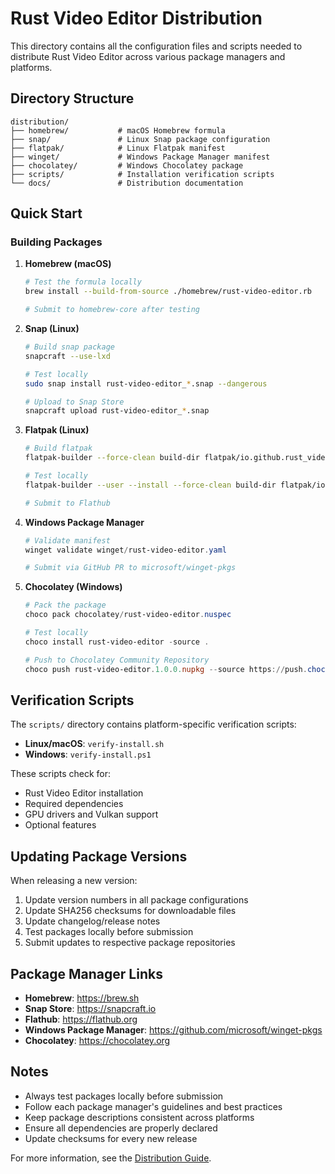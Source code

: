 # Rust Video Editor Distribution

This directory contains all the configuration files and scripts needed to distribute Rust Video Editor across various package managers and platforms.

## Directory Structure

```
distribution/
├── homebrew/           # macOS Homebrew formula
├── snap/               # Linux Snap package configuration
├── flatpak/            # Linux Flatpak manifest
├── winget/             # Windows Package Manager manifest
├── chocolatey/         # Windows Chocolatey package
├── scripts/            # Installation verification scripts
└── docs/               # Distribution documentation
```

## Quick Start

### Building Packages

1. **Homebrew (macOS)**
   ```bash
   # Test the formula locally
   brew install --build-from-source ./homebrew/rust-video-editor.rb
   
   # Submit to homebrew-core after testing
   ```

2. **Snap (Linux)**
   ```bash
   # Build snap package
   snapcraft --use-lxd
   
   # Test locally
   sudo snap install rust-video-editor_*.snap --dangerous
   
   # Upload to Snap Store
   snapcraft upload rust-video-editor_*.snap
   ```

3. **Flatpak (Linux)**
   ```bash
   # Build flatpak
   flatpak-builder --force-clean build-dir flatpak/io.github.rust_video_editor.yaml
   
   # Test locally
   flatpak-builder --user --install --force-clean build-dir flatpak/io.github.rust_video_editor.yaml
   
   # Submit to Flathub
   ```

4. **Windows Package Manager**
   ```powershell
   # Validate manifest
   winget validate winget/rust-video-editor.yaml
   
   # Submit via GitHub PR to microsoft/winget-pkgs
   ```

5. **Chocolatey (Windows)**
   ```powershell
   # Pack the package
   choco pack chocolatey/rust-video-editor.nuspec
   
   # Test locally
   choco install rust-video-editor -source .
   
   # Push to Chocolatey Community Repository
   choco push rust-video-editor.1.0.0.nupkg --source https://push.chocolatey.org/
   ```

## Verification Scripts

The `scripts/` directory contains platform-specific verification scripts:

- **Linux/macOS**: `verify-install.sh`
- **Windows**: `verify-install.ps1`

These scripts check for:
- Rust Video Editor installation
- Required dependencies
- GPU drivers and Vulkan support
- Optional features

## Updating Package Versions

When releasing a new version:

1. Update version numbers in all package configurations
2. Update SHA256 checksums for downloadable files
3. Update changelog/release notes
4. Test packages locally before submission
5. Submit updates to respective package repositories

## Package Manager Links

- **Homebrew**: https://brew.sh
- **Snap Store**: https://snapcraft.io
- **Flathub**: https://flathub.org
- **Windows Package Manager**: https://github.com/microsoft/winget-pkgs
- **Chocolatey**: https://chocolatey.org

## Notes

- Always test packages locally before submission
- Follow each package manager's guidelines and best practices
- Keep package descriptions consistent across platforms
- Ensure all dependencies are properly declared
- Update checksums for every new release

For more information, see the [Distribution Guide](docs/DISTRIBUTION.md).